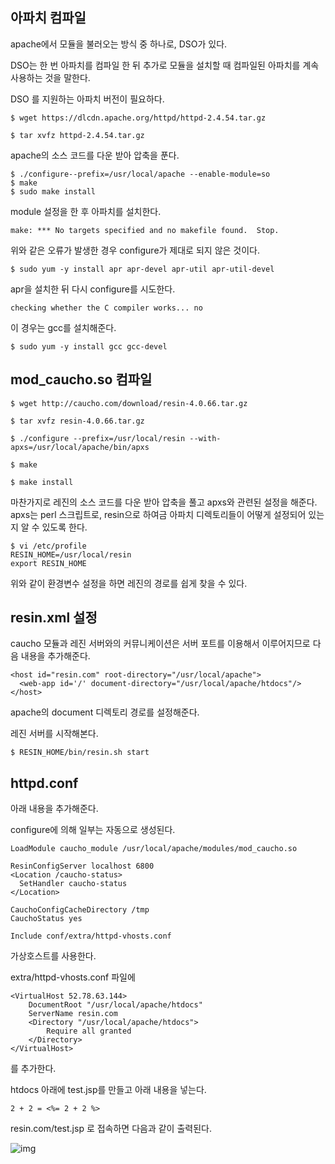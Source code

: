 
## 아파치 컴파일

apache에서 모듈을 불러오는 방식 중 하나로, DSO가 있다.

DSO는 한 번 아파치를 컴파일 한 뒤 추가로 모듈을 설치할 때 컴파일된 아파치를 계속 사용하는 것을 말한다.

DSO 를 지원하는 아파치 버전이 필요하다.

```
$ wget https://dlcdn.apache.org/httpd/httpd-2.4.54.tar.gz

$ tar xvfz httpd-2.4.54.tar.gz
```
apache의 소스 코드를 다운 받아 압축을 푼다.

```
$ ./configure--prefix=/usr/local/apache --enable-module=so
$ make
$ sudo make install
```

module 설정을 한 후 아파치를 설치한다.

```
make: *** No targets specified and no makefile found.  Stop.

```
위와 같은 오류가 발생한 경우 configure가 제대로 되지 않은 것이다.

```
$ sudo yum -y install apr apr-devel apr-util apr-util-devel
```
apr을 설치한 뒤 다시 configure를 시도한다.

```
checking whether the C compiler works... no

```
이 경우는 gcc를 설치해준다.

```
$ sudo yum -y install gcc gcc-devel
```


## mod_caucho.so 컴파일

```
$ wget http://caucho.com/download/resin-4.0.66.tar.gz

$ tar xvfz resin-4.0.66.tar.gz

$ ./configure --prefix=/usr/local/resin --with-apxs=/usr/local/apache/bin/apxs

$ make

$ make install
```

마찬가지로 레진의 소스 코드를 다운 받아 압축을 풀고 apxs와 관련된 설정을 해준다. apxs는 perl 스크립트로, resin으로 하여금 아파치 디렉토리들이 어떻게 설정되어 있는지 알 수 있도록 한다.

```
$ vi /etc/profile
RESIN_HOME=/usr/local/resin
export RESIN_HOME
```
위와 같이 환경변수 설정을 하면 레진의 경로를 쉽게 찾을 수 있다.

## resin.xml 설정

caucho 모듈과 레진 서버와의 커뮤니케이션은 서버 포트를 이용해서 이루어지므로 다음 내용을 추가해준다.


```
<host id="resin.com" root-directory="/usr/local/apache">
  <web-app id='/' document-directory="/usr/local/apache/htdocs"/>
</host>
```
apache의 document 디렉토리 경로를 설정해준다.

레진 서버를 시작해본다.

```
$ RESIN_HOME/bin/resin.sh start 
```

## httpd.conf

아래 내용을 추가해준다.

configure에 의해 일부는 자동으로 생성된다.

```
LoadModule caucho_module /usr/local/apache/modules/mod_caucho.so

ResinConfigServer localhost 6800
<Location /caucho-status>
  SetHandler caucho-status
</Location>

CauchoConfigCacheDirectory /tmp
CauchoStatus yes
```

```
Include conf/extra/httpd-vhosts.conf
```
가상호스트를 사용한다.

extra/httpd-vhosts.conf 파일에

```
<VirtualHost 52.78.63.144>
    DocumentRoot "/usr/local/apache/htdocs"
    ServerName resin.com
    <Directory "/usr/local/apache/htdocs">
        Require all granted
    </Directory>
</VirtualHost>
```
를 추가한다.

htdocs 아래에 test.jsp를 만들고 아래 내용을 넣는다.
```
2 + 2 = <%= 2 + 2 %>
```

resin.com/test.jsp 로 접속하면 다음과 같이 출력된다.

![img](/img/res.png)
